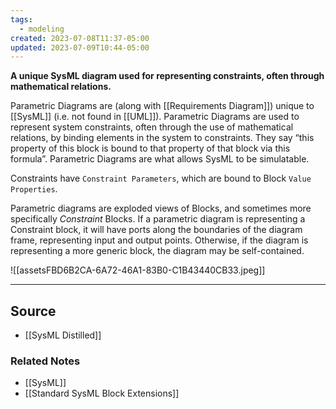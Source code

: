 ```yaml
---
tags:
  - modeling
created: 2023-07-08T11:37-05:00
updated: 2023-07-09T10:44-05:00
---
```

**A unique SysML diagram used for representing constraints, often through mathematical relations.**

Parametric Diagrams are (along with [[Requirements Diagram]]) unique to [[SysML]] (i.e. not found in [[UML]]). Parametric Diagrams are used to represent system constraints, often through the use of mathematical relations, by binding elements in the system to constraints. They say “this property of this block is bound to that property of that block via this formula”. Parametric Diagrams are what allows SysML to be simulatable.

Constraints have `Constraint Parameters`, which are bound to Block `Value Properties`.

Parametric diagrams are exploded views of Blocks, and sometimes more specifically *Constraint* Blocks. If a parametric diagram is representing a Constraint block, it will have ports along the boundaries of the diagram frame, representing input and output points. Otherwise, if the diagram is representing a more generic block, the diagram may be self-contained.

![[assetsFBD6B2CA-6A72-46A1-83B0-C1B43440CB33.jpeg]]

---

## Source
- [[SysML Distilled]]

### Related Notes
- [[SysML]] 
- [[Standard SysML Block Extensions]]